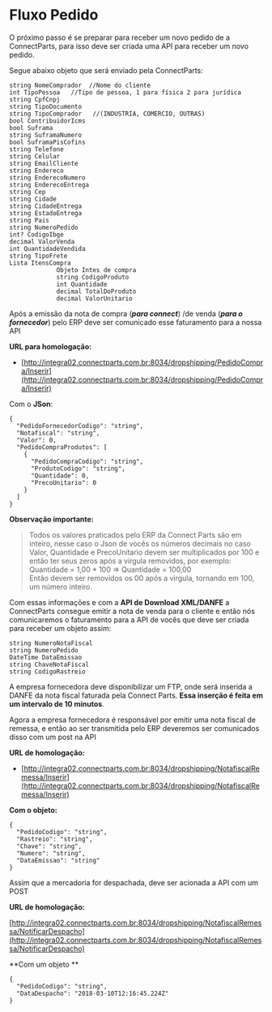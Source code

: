 # Fluxo Pedido

O próximo passo é se preparar para receber um novo pedido de a ConnectParts, para isso deve ser criada uma API para receber um novo pedido.

Segue abaixo objeto que será enviado pela ConnectParts:

```
string NomeComprador  //Nome do cliente
int TipoPessoa   //Tipo de pessoa, 1 para física 2 para jurídica
string CpfCnpj  
string TipoDocumento
string TipoComprador   //(INDUSTRIA, COMERCIO, OUTRAS)
bool ContribuidorIcms 
bool Suframa 
string SuframaNumero 
bool SuframaPisCofins 
string Telefone 
string Celular 
string EmailCliente 
string Endereco 
string EnderecoNumero 
string EnderecoEntrega 
string Cep 
string Cidade 
string CidadeEntrega 
string EstadoEntrega 
string Pais 
string NumeroPedido 
int? CodigoIbge 
decimal ValorVenda 
int QuantidadeVendida 
string TipoFrete 
Lista ItensCompra 
             Objeto Intes de compra
             string CodigoProduto 
             int Quantidade     
             decimal TotalDoProduto 
             decimal ValorUnitario
```

Após a emissão da nota de compra \(_**para connect**_\) /de venda \(_**para o fornecedor**_\) pelo ERP deve ser comunicado esse faturamento para a nossa API

**URL para homologação:**

- [http://integra02.connectparts.com.br:8034/dropshipping/PedidoCompra/Inserir](http://integra02.connectparts.com.br:8034/dropshipping/PedidoCompra/Inserir)

<!--
Integra02.connectparts.com.br:8032 – redireciona para o servidor 192.168.0.179 (Ambiente de Produção);
Integra02.connectparts.com.br:8034 – redireciona para o servidor 192.168.0.22 (Ambiente de Homologação)
-->

Com o **JSon**:

```
{
  "PedidoFornecedorCodigo": "string",
  "Notafiscal": "string",
  "Valor": 0,
  "PedidoCompraProdutos": [
    {
      "PedidoCompraCodigo": "string",
      "ProdutoCodigo": "string",
      "Quantidade": 0,
      "PrecoUnitario": 0
    }
  ]
}
```

**Observação importante:**

> Todos os valores praticados pelo ERP da Connect Parts são em inteiro, nesse caso o Json de vocês os números decimais no caso Valor, Quantidade e PrecoUnitario devem ser multiplicados por 100 e então ter seus zeros após a virgula removidos, por exemplo:  
> Quantidade = 1,00 \* 100 =&gt; Quantidade = 100,00   
> Então devem ser removidos os 00 após a virgula, tornando em 100, um número inteiro.

Com essas informações e com a **API de Download XML/DANFE** a ConnectParts consegue emitir a nota de venda para o cliente e então nós comunicaremos o faturamento para a API de vocês que deve ser criada para receber um objeto assim:

```
string NumeroNotaFiscal
string NumeroPedido
DateTime DataEmissao
string ChaveNotaFiscal 
string CodigoRastreio
```

A empresa fornecedora deve disponibilizar um FTP, onde será inserida a DANFE da nota fiscal faturada pela Connect Parts. **Essa inserção é feita em um intervalo de 10 minutos**.

Agora a empresa fornecedora é responsável por emitir uma nota fiscal de remessa, e então ao ser transmitida pelo ERP deveremos ser comunicados disso com um post na API

**URL de homologação:**

- [http://integra02.connectparts.com.br:8034/dropshipping/NotafiscalRemessa/Inserir](http://integra02.connectparts.com.br:8034/dropshipping/NotafiscalRemessa/Inserir)

**Com o objeto:**

```
{
  "PedidoCodigo": "string",
  "Rastreio": "string",
  "Chave": "string",
  "Numero": "string",
  "DataEmissao": "string"
}
```

Assim que a mercadoria for despachada, deve ser acionada a API com um POST

**URL de homologação:**

[http://integra02.connectparts.com.br:8034/dropshipping/NotafiscalRemessa/NotificarDespacho](http://integra02.connectparts.com.br:8034/dropshipping/NotafiscalRemessa/NotificarDespacho)

**Com um objeto **

```
{
  "PedidoCodigo": "string",
  "DataDespacho": "2018-03-10T12:16:45.224Z"
}
```



